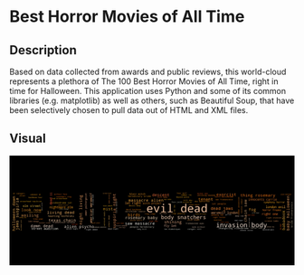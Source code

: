 # Best Horror Movies of All Time

## Description
Based on data collected from awards and public reviews, this world-cloud represents a plethora of The 100 Best Horror Movies of All Time, right in time for Halloween. This application uses Python and some of its common libraries (e.g. matplotlib) as well as others, such as Beautiful Soup, that have been selectively chosen to pull data out of HTML and XML files. 

## Visual
![Horror films in the shape of Halloween](horror-readme.png)
